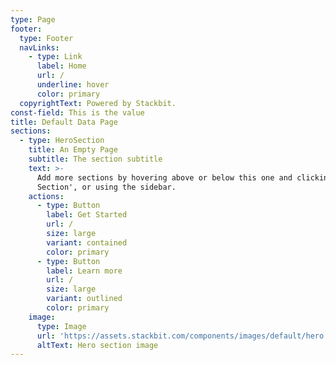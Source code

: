 ```yaml
---
type: Page
footer:
  type: Footer
  navLinks:
    - type: Link
      label: Home
      url: /
      underline: hover
      color: primary
  copyrightText: Powered by Stackbit.
const-field: This is the value
title: Default Data Page
sections:
  - type: HeroSection
    title: An Empty Page
    subtitle: The section subtitle
    text: >-
      Add more sections by hovering above or below this one and clicking '+ Add
      Section', or using the sidebar.
    actions:
      - type: Button
        label: Get Started
        url: /
        size: large
        variant: contained
        color: primary
      - type: Button
        label: Learn more
        url: /
        size: large
        variant: outlined
        color: primary
    image:
      type: Image
      url: 'https://assets.stackbit.com/components/images/default/hero.png'
      altText: Hero section image
---
```

